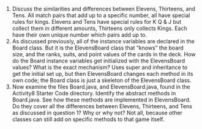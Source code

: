 1. Discuss the similarities and differences between Elevens, Thirteens, and Tens.
All match pairs that add up to a specific number, all have special rules for kings. Elevens and Tens have special rules for K Q & J but collect them in different amounts, Thirteens only collects Kings. Each have their own unique number which pairs add up to.
2. As discussed previously, all of the instance variables are declared in the Board class. But it is the ElevensBoard class that “knows” the board size, and the ranks, suits, and point values of the cards in the deck. How do the Board instance variables get initialized with the ElevensBoard values? What is the exact mechanism?
Uses super and inheritance to get the initial set up, but then ElevensBoard changes each method in its own code; the Board class is just a skeleton of the ElevensBoard class.
3. Now examine the files Board.java, and ElevensBoard.java, found in the Activity8 Starter Code directory. Identify the abstract methods in Board.java. See how these methods are implemented in ElevensBoard. Do they cover all the differences between Elevens, Thirteens, and Tens as discussed in question 1? Why or why not?
Not all, because other classes can still add on specific methods to that game itself.

